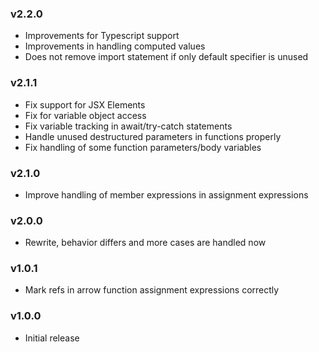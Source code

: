 ### v2.2.0

- Improvements for Typescript support
- Improvements in handling computed values
- Does not remove import statement if only default specifier is unused

### v2.1.1

- Fix support for JSX Elements
- Fix for variable object access
- Fix variable tracking in await/try-catch statements
- Handle unused destructured parameters in functions properly
- Fix handling of some function parameters/body variables

### v2.1.0

- Improve handling of member expressions in assignment expressions

### v2.0.0

- Rewrite, behavior differs and more cases are handled now

### v1.0.1

- Mark refs in arrow function assignment expressions correctly

### v1.0.0

- Initial release
